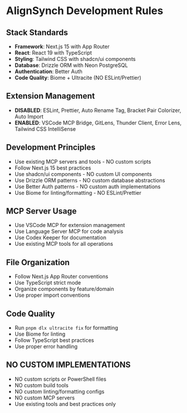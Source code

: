 # AlignSynch Development Rules

## Stack Standards
- **Framework**: Next.js 15 with App Router
- **React**: React 19 with TypeScript
- **Styling**: Tailwind CSS with shadcn/ui components
- **Database**: Drizzle ORM with Neon PostgreSQL
- **Authentication**: Better Auth
- **Code Quality**: Biome + Ultracite (NO ESLint/Prettier)

## Extension Management
- **DISABLED**: ESLint, Prettier, Auto Rename Tag, Bracket Pair Colorizer, Auto Import
- **ENABLED**: VSCode MCP Bridge, GitLens, Thunder Client, Error Lens, Tailwind CSS IntelliSense

## Development Principles
- Use existing MCP servers and tools - NO custom scripts
- Follow Next.js 15 best practices
- Use shadcn/ui components - NO custom UI components
- Use Drizzle ORM patterns - NO custom database abstractions
- Use Better Auth patterns - NO custom auth implementations
- Use Biome for linting/formatting - NO ESLint/Prettier

## MCP Server Usage
- Use VSCode MCP for extension management
- Use Language Server MCP for code analysis
- Use Codex Keeper for documentation
- Use existing MCP tools for all operations

## File Organization
- Follow Next.js App Router conventions
- Use TypeScript strict mode
- Organize components by feature/domain
- Use proper import conventions

## Code Quality
- Run `pnpm dlx ultracite fix` for formatting
- Use Biome for linting
- Follow TypeScript best practices
- Use proper error handling

## NO CUSTOM IMPLEMENTATIONS
- NO custom scripts or PowerShell files
- NO custom build tools
- NO custom linting/formatting configs
- NO custom MCP servers
- Use existing tools and best practices only

